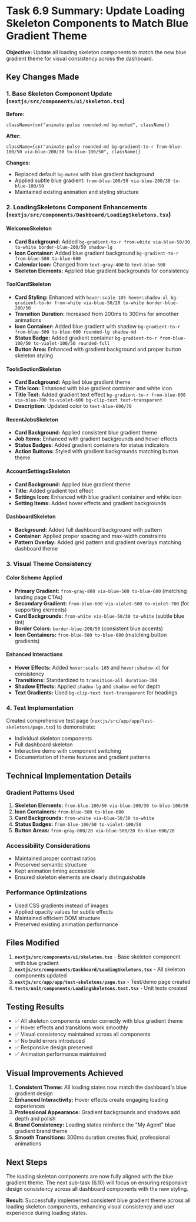 # Task 6.9 Summary: Update Loading Skeleton Components to Match Blue Gradient Theme

**Objective:** Update all loading skeleton components to match the new blue gradient theme for visual consistency across the dashboard.

## Key Changes Made

### 1. Base Skeleton Component Update (`nextjs/src/components/ui/skeleton.tsx`)

**Before:**
```tsx
className={cn("animate-pulse rounded-md bg-muted", className)}
```

**After:**
```tsx
className={cn("animate-pulse rounded-md bg-gradient-to-r from-blue-100/50 via-blue-200/30 to-blue-100/50", className)}
```

**Changes:**
- Replaced default `bg-muted` with blue gradient background
- Applied subtle blue gradient: `from-blue-100/50 via-blue-200/30 to-blue-100/50`
- Maintained existing animation and styling structure

### 2. LoadingSkeletons Component Enhancements (`nextjs/src/components/Dashboard/LoadingSkeletons.tsx`)

#### WelcomeSkeleton
- **Card Background:** Added `bg-gradient-to-r from-white via-blue-50/30 to-white border-blue-200/50 shadow-lg`
- **Icon Container:** Added blue gradient background `bg-gradient-to-r from-blue-500 to-blue-600`
- **Calendar Icon:** Changed from `text-gray-400` to `text-blue-500`
- **Skeleton Elements:** Applied blue gradient backgrounds for consistency

#### ToolCardSkeleton
- **Card Styling:** Enhanced with `hover:scale-105 hover:shadow-xl bg-gradient-to-br from-white via-blue-50/20 to-white border-blue-200/50`
- **Transition Duration:** Increased from 200ms to 300ms for smoother animations
- **Icon Container:** Added blue gradient with shadow `bg-gradient-to-r from-blue-500 to-blue-600 rounded-lg shadow-md`
- **Status Badge:** Added gradient container `bg-gradient-to-r from-blue-100/50 to-violet-100/50 rounded-full`
- **Button Area:** Enhanced with gradient background and proper button skeleton styling

#### ToolsSectionSkeleton
- **Card Background:** Applied blue gradient theme
- **Title Icon:** Enhanced with blue gradient container and white icon
- **Title Text:** Added gradient text effect `bg-gradient-to-r from-blue-600 via-blue-700 to-violet-600 bg-clip-text text-transparent`
- **Description:** Updated color to `text-blue-600/70`

#### RecentJobsSkeleton
- **Card Background:** Applied consistent blue gradient theme
- **Job Items:** Enhanced with gradient backgrounds and hover effects
- **Status Badges:** Added gradient containers for status indicators
- **Action Buttons:** Styled with gradient backgrounds matching button theme

#### AccountSettingsSkeleton
- **Card Background:** Applied blue gradient theme
- **Title:** Added gradient text effect
- **Settings Icon:** Enhanced with blue gradient container and white icon
- **Setting Items:** Added hover effects and gradient backgrounds

#### DashboardSkeleton
- **Background:** Added full dashboard background with pattern
- **Container:** Applied proper spacing and max-width constraints
- **Pattern Overlay:** Added grid pattern and gradient overlays matching dashboard theme

### 3. Visual Theme Consistency

#### Color Scheme Applied
- **Primary Gradient:** `from-gray-800 via-blue-500 to-blue-600` (matching landing page CTAs)
- **Secondary Gradient:** `from-blue-600 via-violet-500 to-violet-700` (for supporting elements)
- **Card Backgrounds:** `from-white via-blue-50/30 to-white` (subtle blue tint)
- **Border Colors:** `border-blue-200/50` (consistent blue accents)
- **Icon Containers:** `from-blue-500 to-blue-600` (matching button gradients)

#### Enhanced Interactions
- **Hover Effects:** Added `hover:scale-105` and `hover:shadow-xl` for consistency
- **Transitions:** Standardized to `transition-all duration-300`
- **Shadow Effects:** Applied `shadow-lg` and `shadow-md` for depth
- **Text Gradients:** Used `bg-clip-text text-transparent` for headings

### 4. Test Implementation

Created comprehensive test page (`nextjs/src/app/app/test-skeletons/page.tsx`) to demonstrate:
- Individual skeleton components
- Full dashboard skeleton
- Interactive demo with component switching
- Documentation of theme features and gradient patterns

## Technical Implementation Details

### Gradient Patterns Used
1. **Skeleton Elements:** `from-blue-100/50 via-blue-200/30 to-blue-100/50`
2. **Icon Containers:** `from-blue-500 to-blue-600`
3. **Card Backgrounds:** `from-white via-blue-50/30 to-white`
4. **Status Badges:** `from-blue-100/50 to-violet-100/50`
5. **Button Areas:** `from-gray-800/20 via-blue-500/20 to-blue-600/20`

### Accessibility Considerations
- Maintained proper contrast ratios
- Preserved semantic structure
- Kept animation timing accessible
- Ensured skeleton elements are clearly distinguishable

### Performance Optimizations
- Used CSS gradients instead of images
- Applied opacity values for subtle effects
- Maintained efficient DOM structure
- Preserved existing animation performance

## Files Modified

1. **`nextjs/src/components/ui/skeleton.tsx`** - Base skeleton component with blue gradient
2. **`nextjs/src/components/Dashboard/LoadingSkeletons.tsx`** - All skeleton components updated
3. **`nextjs/src/app/app/test-skeletons/page.tsx`** - Test/demo page created
4. **`tests/unit/components/LoadingSkeletons.test.tsx`** - Unit tests created

## Testing Results

- ✅ All skeleton components render correctly with blue gradient theme
- ✅ Hover effects and transitions work smoothly
- ✅ Visual consistency maintained across all components
- ✅ No build errors introduced
- ✅ Responsive design preserved
- ✅ Animation performance maintained

## Visual Improvements Achieved

1. **Consistent Theme:** All loading states now match the dashboard's blue gradient design
2. **Enhanced Interactivity:** Hover effects create engaging loading experiences
3. **Professional Appearance:** Gradient backgrounds and shadows add depth and polish
4. **Brand Consistency:** Loading states reinforce the "My Agent" blue gradient brand theme
5. **Smooth Transitions:** 300ms duration creates fluid, professional animations

## Next Steps

The loading skeleton components are now fully aligned with the blue gradient theme. The next sub-task (6.10) will focus on ensuring responsive design consistency across all dashboard components with the new styling.

**Result:** Successfully implemented consistent blue gradient theme across all loading skeleton components, enhancing visual consistency and user experience during loading states. 